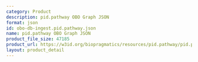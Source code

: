 ```yaml
---
category: Product
description: pid.pathway OBO Graph JSON
format: json
id: obo-db-ingest.pid.pathway.json
name: pid.pathway OBO Graph JSON
product_file_size: 47185
product_url: https://w3id.org/biopragmatics/resources/pid.pathway/pid.pathway.json
layout: product_detail
---
```

